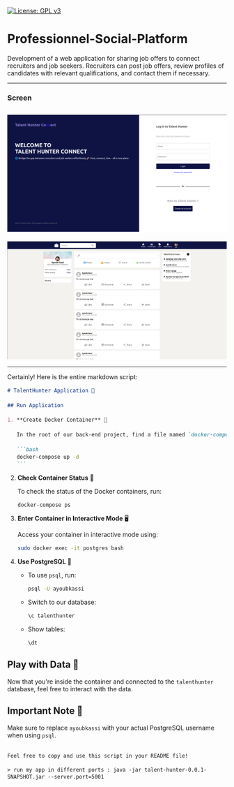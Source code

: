 [![License: GPL v3](https://img.shields.io/badge/License-GPL%20v3-blue.svg)](https://www.gnu.org/licenses/gpl-3.0)

# Professionnel-Social-Platform

Development of a web application for sharing job offers to connect recruiters and job seekers. Recruiters can post job offers, review profiles of candidates with relevant qualifications, and contact them if necessary.

---

<h3>Screen</h3>

## ![alt](screens/scr1.png)

![alt](screens/scr2.png)

---

Certainly! Here is the entire markdown script:

````markdown
# TalentHunter Application 🎯

## Run Application

1. **Create Docker Container** 🐳

   In the root of our back-end project, find a file named `docker-compose.yml`. Run the following command to start the Docker container:

   ```bash
   docker-compose up -d
   ```
````

2. **Check Container Status** 🚀

   To check the status of the Docker containers, run:

   ```bash
   docker-compose ps
   ```

3. **Enter Container in Interactive Mode** 🖥️

   Access your container in interactive mode using:

   ```bash
   sudo docker exec -it postgres bash
   ```

4. **Use PostgreSQL** 🐘

   - To use `psql`, run:

     ```bash
     psql -U ayoubkassi
     ```

   - Switch to our database:

     ```sql
     \c talenthunter
     ```

   - Show tables:

     ```sql
     \dt
     ```

## Play with Data 🎲

Now that you're inside the container and connected to the `talenthunter` database, feel free to interact with the data.

## Important Note 📝

Make sure to replace `ayoubkassi` with your actual PostgreSQL username when using `psql`.

```

Feel free to copy and use this script in your README file!

> run my app in different ports : java -jar talent-hunter-0.0.1-SNAPSHOT.jar --server.port=5001



```
